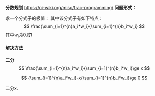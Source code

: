 **分数规划**
https://oi-wiki.org/misc/frac-programming/
**问题形式：**

求一个分式子的极值： 其中该分式子有如下特点：
$$
\frac{\sum_{i=1}^{n}a_i*w_i}{\sum_{i=1}^{n}b_i*w_i}
$$
其中$w_i为{0 或1}$

#### 解决方法

**二分**
$$
\frac{\sum_{i=1}^{n}a_i*w_i}{\sum_{i=1}^{n}b_i*w_i}\ge x
$$

$$
{\sum_{i=1}^{n}a_i*w_i}-x{\sum_{i=1}^{n}b_i*w_i}\ge 0
$$

二分x.
